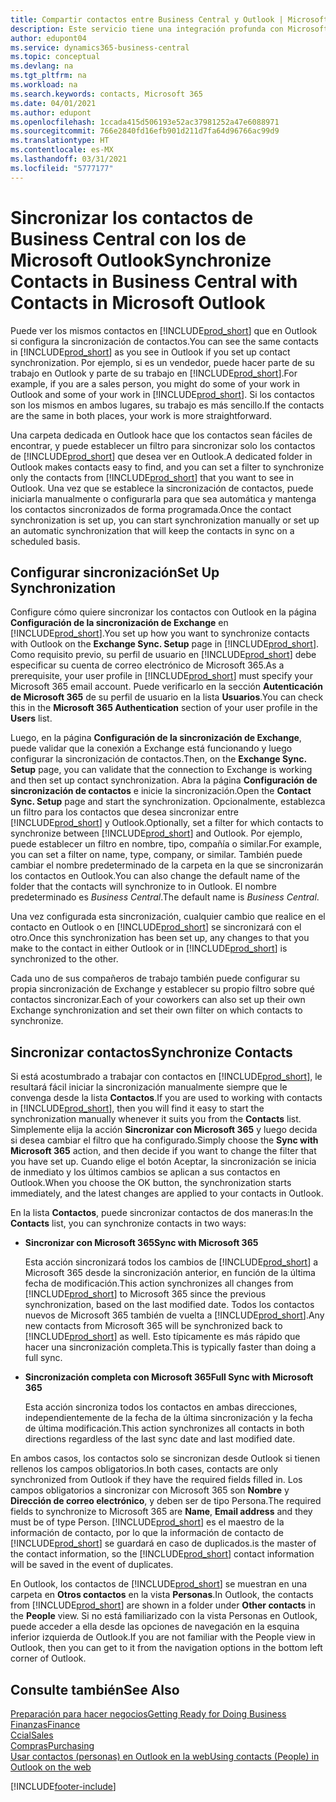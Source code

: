 ```yaml
---
title: Compartir contactos entre Business Central y Outlook | Microsoft Docs
description: Este servicio tiene una integración profunda con Microsoft 365 para que pueda compartir contactos entre Outlook y Business Central.
author: edupont04
ms.service: dynamics365-business-central
ms.topic: conceptual
ms.devlang: na
ms.tgt_pltfrm: na
ms.workload: na
ms.search.keywords: contacts, Microsoft 365
ms.date: 04/01/2021
ms.author: edupont
ms.openlocfilehash: 1ccada415d506193e52ac37981252a47e6088971
ms.sourcegitcommit: 766e2840fd16efb901d211d7fa64d96766ac99d9
ms.translationtype: HT
ms.contentlocale: es-MX
ms.lasthandoff: 03/31/2021
ms.locfileid: "5777177"
---
```

# <a name="synchronize-contacts-in-business-central-with-contacts-in-microsoft-outlook"></a><span data-ttu-id="ecc8f-103">Sincronizar los contactos de Business Central con los de Microsoft Outlook</span><span class="sxs-lookup"><span data-stu-id="ecc8f-103">Synchronize Contacts in Business Central with Contacts in Microsoft Outlook</span></span>
<span data-ttu-id="ecc8f-104">Puede ver los mismos contactos en [!INCLUDE[prod_short](includes/prod_short.md)] que en Outlook si configura la sincronización de contactos.</span><span class="sxs-lookup"><span data-stu-id="ecc8f-104">You can see the same contacts in [!INCLUDE[prod_short](includes/prod_short.md)] as you see in Outlook if you set up contact synchronization.</span></span> <span data-ttu-id="ecc8f-105">Por ejemplo, si es un vendedor, puede hacer parte de su trabajo en Outlook y parte de su trabajo en [!INCLUDE[prod_short](includes/prod_short.md)].</span><span class="sxs-lookup"><span data-stu-id="ecc8f-105">For example, if you are a sales person, you might do some of your work in Outlook and some of your work in [!INCLUDE[prod_short](includes/prod_short.md)].</span></span> <span data-ttu-id="ecc8f-106">Si los contactos son los mismos en ambos lugares, su trabajo es más sencillo.</span><span class="sxs-lookup"><span data-stu-id="ecc8f-106">If the contacts are the same in both places, your work is more straightforward.</span></span>  

<span data-ttu-id="ecc8f-107">Una carpeta dedicada en Outlook hace que los contactos sean fáciles de encontrar, y puede establecer un filtro para sincronizar solo los contactos de [!INCLUDE[prod_short](includes/prod_short.md)] que desea ver en Outlook.</span><span class="sxs-lookup"><span data-stu-id="ecc8f-107">A dedicated folder in Outlook makes contacts easy to find, and you can set a filter to synchronize only the contacts from [!INCLUDE[prod_short](includes/prod_short.md)] that you want to see in Outlook.</span></span> <span data-ttu-id="ecc8f-108">Una vez que se establece la sincronización de contactos, puede iniciarla manualmente o configurarla para que sea automática y mantenga los contactos sincronizados de forma programada.</span><span class="sxs-lookup"><span data-stu-id="ecc8f-108">Once the contact synchronization is set up, you can start synchronization manually or set up an automatic synchronization that will keep the contacts in sync on a scheduled basis.</span></span>  

## <a name="set-up-synchronization"></a><span data-ttu-id="ecc8f-109">Configurar sincronización</span><span class="sxs-lookup"><span data-stu-id="ecc8f-109">Set Up Synchronization</span></span>
<span data-ttu-id="ecc8f-110">Configure cómo quiere sincronizar los contactos con Outlook en la página **Configuración de la sincronización de Exchange** en [!INCLUDE[prod_short](includes/prod_short.md)].</span><span class="sxs-lookup"><span data-stu-id="ecc8f-110">You set up how you want to synchronize contacts with Outlook on the **Exchange Sync. Setup** page in [!INCLUDE[prod_short](includes/prod_short.md)].</span></span> <span data-ttu-id="ecc8f-111">Como requisito previo, su perfil de usuario en [!INCLUDE[prod_short](includes/prod_short.md)] debe especificar su cuenta de correo electrónico de Microsoft 365.</span><span class="sxs-lookup"><span data-stu-id="ecc8f-111">As a prerequisite, your user profile in [!INCLUDE[prod_short](includes/prod_short.md)] must specify your Microsoft 365 email account.</span></span> <span data-ttu-id="ecc8f-112">Puede verificarlo en la sección **Autenticación de Microsoft 365** de su perfil de usuario en la lista **Usuarios**.</span><span class="sxs-lookup"><span data-stu-id="ecc8f-112">You can check this in the **Microsoft 365 Authentication** section of your user profile in the **Users** list.</span></span>  

<span data-ttu-id="ecc8f-113">Luego, en la página **Configuración de la sincronización de Exchange**, puede validar que la conexión a Exchange está funcionando y luego configurar la sincronización de contactos.</span><span class="sxs-lookup"><span data-stu-id="ecc8f-113">Then, on the **Exchange Sync. Setup** page, you can validate that the connection to Exchange is working and then set up contact synchronization.</span></span> <span data-ttu-id="ecc8f-114">Abra la página **Configuración de sincronización de contactos** e inicie la sincronización.</span><span class="sxs-lookup"><span data-stu-id="ecc8f-114">Open the **Contact Sync. Setup** page and start the synchronization.</span></span> <span data-ttu-id="ecc8f-115">Opcionalmente, establezca un filtro para los contactos que desea sincronizar entre [!INCLUDE[prod_short](includes/prod_short.md)] y Outlook.</span><span class="sxs-lookup"><span data-stu-id="ecc8f-115">Optionally, set a filter for which contacts to synchronize between [!INCLUDE[prod_short](includes/prod_short.md)] and Outlook.</span></span> <span data-ttu-id="ecc8f-116">Por ejemplo, puede establecer un filtro en nombre, tipo, compañía o similar.</span><span class="sxs-lookup"><span data-stu-id="ecc8f-116">For example, you can set a filter on name, type, company, or similar.</span></span> <span data-ttu-id="ecc8f-117">También puede cambiar el nombre predeterminado de la carpeta en la que se sincronizarán los contactos en Outlook.</span><span class="sxs-lookup"><span data-stu-id="ecc8f-117">You can also change the default name of the folder that the contacts will synchronize to in Outlook.</span></span> <span data-ttu-id="ecc8f-118">El nombre predeterminado es *Business Central*.</span><span class="sxs-lookup"><span data-stu-id="ecc8f-118">The default name is *Business Central*.</span></span>  

<span data-ttu-id="ecc8f-119">Una vez configurada esta sincronización, cualquier cambio que realice en el contacto en Outlook o en [!INCLUDE[prod_short](includes/prod_short.md)] se sincronizará con el otro.</span><span class="sxs-lookup"><span data-stu-id="ecc8f-119">Once this synchronization has been set up, any changes to that you make to the contact in either Outlook or in [!INCLUDE[prod_short](includes/prod_short.md)] is synchronized to the other.</span></span>  

<span data-ttu-id="ecc8f-120">Cada uno de sus compañeros de trabajo también puede configurar su propia sincronización de Exchange y establecer su propio filtro sobre qué contactos sincronizar.</span><span class="sxs-lookup"><span data-stu-id="ecc8f-120">Each of your coworkers can also set up their own Exchange synchronization and set their own filter on which contacts to synchronize.</span></span>  

## <a name="synchronize-contacts"></a><span data-ttu-id="ecc8f-121">Sincronizar contactos</span><span class="sxs-lookup"><span data-stu-id="ecc8f-121">Synchronize Contacts</span></span>
<span data-ttu-id="ecc8f-122">Si está acostumbrado a trabajar con contactos en [!INCLUDE[prod_short](includes/prod_short.md)], le resultará fácil iniciar la sincronización manualmente siempre que le convenga desde la lista **Contactos**.</span><span class="sxs-lookup"><span data-stu-id="ecc8f-122">If you are used to working with contacts in [!INCLUDE[prod_short](includes/prod_short.md)], then you will find it easy to start the synchronization manually whenever it suits you from the **Contacts** list.</span></span> <span data-ttu-id="ecc8f-123">Simplemente elija la acción **Sincronizar con Microsoft 365** y luego decida si desea cambiar el filtro que ha configurado.</span><span class="sxs-lookup"><span data-stu-id="ecc8f-123">Simply choose the **Sync with Microsoft 365** action, and then decide if you want to change the filter that you have set up.</span></span> <span data-ttu-id="ecc8f-124">Cuando elige el botón Aceptar, la sincronización se inicia de inmediato y los últimos cambios se aplican a sus contactos en Outlook.</span><span class="sxs-lookup"><span data-stu-id="ecc8f-124">When you choose the OK button, the synchronization starts immediately, and the latest changes are applied to your contacts in Outlook.</span></span>  

<span data-ttu-id="ecc8f-125">En la lista **Contactos**, puede sincronizar contactos de dos maneras:</span><span class="sxs-lookup"><span data-stu-id="ecc8f-125">In the **Contacts** list, you can synchronize contacts in two ways:</span></span>

* <span data-ttu-id="ecc8f-126">**Sincronizar con Microsoft 365**</span><span class="sxs-lookup"><span data-stu-id="ecc8f-126">**Sync with Microsoft 365**</span></span>

  <span data-ttu-id="ecc8f-127">Esta acción sincronizará todos los cambios de [!INCLUDE[prod_short](includes/prod_short.md)] a Microsoft 365 desde la sincronización anterior, en función de la última fecha de modificación.</span><span class="sxs-lookup"><span data-stu-id="ecc8f-127">This action synchronizes all changes from [!INCLUDE[prod_short](includes/prod_short.md)] to Microsoft 365 since the previous synchronization, based on the last modified date.</span></span> <span data-ttu-id="ecc8f-128">Todos los contactos nuevos de Microsoft 365 también de vuelta a [!INCLUDE[prod_short](includes/prod_short.md)].</span><span class="sxs-lookup"><span data-stu-id="ecc8f-128">Any new contacts from Microsoft 365 will be synchronized back to [!INCLUDE[prod_short](includes/prod_short.md)] as well.</span></span> <span data-ttu-id="ecc8f-129">Esto típicamente es más rápido que hacer una sincronización completa.</span><span class="sxs-lookup"><span data-stu-id="ecc8f-129">This is typically faster than doing a full sync.</span></span>  

* <span data-ttu-id="ecc8f-130">**Sincronización completa con Microsoft 365**</span><span class="sxs-lookup"><span data-stu-id="ecc8f-130">**Full Sync with Microsoft 365**</span></span>

  <span data-ttu-id="ecc8f-131">Esta acción sincroniza todos los contactos en ambas direcciones, independientemente de la fecha de la última sincronización y la fecha de última modificación.</span><span class="sxs-lookup"><span data-stu-id="ecc8f-131">This action synchronizes all contacts in both directions regardless of the last sync date and last modified date.</span></span>  

<span data-ttu-id="ecc8f-132">En ambos casos, los contactos solo se sincronizan desde Outlook si tienen rellenos los campos obligatorios.</span><span class="sxs-lookup"><span data-stu-id="ecc8f-132">In both cases, contacts are only synchronized from Outlook if they have the required fields filled in.</span></span> <span data-ttu-id="ecc8f-133">Los campos obligatorios a sincronizar con Microsoft 365 son **Nombre** y **Dirección de correo electrónico**, y deben ser de tipo Persona.</span><span class="sxs-lookup"><span data-stu-id="ecc8f-133">The required fields to synchronize to Microsoft 365 are **Name**, **Email address** and they must be of type Person.</span></span> [!INCLUDE[prod_short](includes/prod_short.md)] <span data-ttu-id="ecc8f-134">es el maestro de la información de contacto, por lo que la información de contacto de [!INCLUDE[prod_short](includes/prod_short.md)] se guardará en caso de duplicados.</span><span class="sxs-lookup"><span data-stu-id="ecc8f-134">is the master of the contact information, so the [!INCLUDE[prod_short](includes/prod_short.md)] contact information will be saved in the event of duplicates.</span></span>  

<span data-ttu-id="ecc8f-135">En Outlook, los contactos de [!INCLUDE[prod_short](includes/prod_short.md)] se muestran en una carpeta en **Otros contactos** en la vista **Personas**.</span><span class="sxs-lookup"><span data-stu-id="ecc8f-135">In Outlook, the contacts from [!INCLUDE[prod_short](includes/prod_short.md)] are shown in a folder under **Other contacts** in the **People**  view.</span></span> <span data-ttu-id="ecc8f-136">Si no está familiarizado con la vista Personas en Outlook, puede acceder a ella desde las opciones de navegación en la esquina inferior izquierda de Outlook.</span><span class="sxs-lookup"><span data-stu-id="ecc8f-136">If you are not familiar with the People view in Outlook, then you can get to it from the navigation options in the bottom left corner of Outlook.</span></span>  

## <a name="see-also"></a><span data-ttu-id="ecc8f-137">Consulte también</span><span class="sxs-lookup"><span data-stu-id="ecc8f-137">See Also</span></span>
[<span data-ttu-id="ecc8f-138">Preparación para hacer negocios</span><span class="sxs-lookup"><span data-stu-id="ecc8f-138">Getting Ready for Doing Business</span></span>](ui-get-ready-business.md)  
[<span data-ttu-id="ecc8f-139">Finanzas</span><span class="sxs-lookup"><span data-stu-id="ecc8f-139">Finance</span></span>](finance.md)  
[<span data-ttu-id="ecc8f-140">Ccial</span><span class="sxs-lookup"><span data-stu-id="ecc8f-140">Sales</span></span>](sales-manage-sales.md)  
[<span data-ttu-id="ecc8f-141">Compras</span><span class="sxs-lookup"><span data-stu-id="ecc8f-141">Purchasing</span></span>](purchasing-manage-purchasing.md)  
[<span data-ttu-id="ecc8f-142">Usar contactos (personas) en Outlook en la web</span><span class="sxs-lookup"><span data-stu-id="ecc8f-142">Using contacts (People) in Outlook on the web</span></span>](https://support.office.com/article/Using-contacts-People-in-Outlook-on-the-web-1e3438c7-26b2-420c-87de-3cea9d31b5cb?appver=OWB150)  


[!INCLUDE[footer-include](includes/footer-banner.md)]